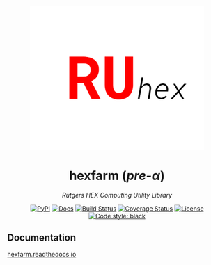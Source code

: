 <div align="center">
<img src="https://raw.githubusercontent.com/bhgomes/hexfarm/master/docs/_static/ru_hex.png" alt="" width="400"/>

# hexfarm (_pre-α_)
_Rutgers HEX Computing Utility Library_

[![PyPI](https://img.shields.io/pypi/v/hexfarm.svg)](https://pypi.org/project/hexfarm)
[![Docs](https://readthedocs.org/projects/hexfarm/badge/)](http://hexfarm.readthedocs.io/en/stable/)
[![Build Status](https://travis-ci.com/bhgomes/hexfarm.svg?branch=master)](https://travis-ci.com/bhgomes/hexfarm)
[![Coverage Status](https://coveralls.io/repos/github/bhgomes/hexfarm/badge.svg?branch=master)](https://coveralls.io/github/bhgomes/hexfarm?branch=master)
[![License](https://img.shields.io/github/license/bhgomes/hexfarm.svg?color=blue)](https://github.com/bhgomes/hexfarm/blob/master/LICENSE)
[![Code style: black](https://img.shields.io/badge/code%20style-black-000000.svg)](https://github.com/ambv/black)

</div>


## Documentation

[hexfarm.readthedocs.io](https://hexfarm.readthedocs.io)
